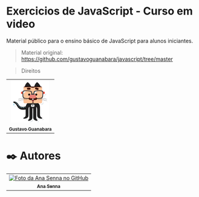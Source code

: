 # Exercicios de JavaScript - Curso em video

Material público para o ensino básico de JavaScript para alunos iniciantes. 
> Material original: https://github.com/gustavoguanabara/javascript/tree/master

> Direitos
<table>
  <tr>
    <td align="center">
      <a href="https://github.com/gustavoguanabara">
        <img src="img/mascote.png" width="100px;" alt="Mascote Gustavo Guanabara"/><br>
        <sub>
          <b>Gustavo Guanabara</b>
        </sub>
      </a>
    </td>
  </tr>
</table>

# ✒️ Autores

<table>
  <tr>
    <td align="center">
      <a href="https://github.com/Anasenna01">
        <img src="https://github.com/Anasenna01/Portfolio/assets/109535627/e7d9318f-2280-4317-94e7-ce4dd922e76e" width="100px;" alt="Foto da Ana Senna no GitHub"/><br>
        <sub>
          <b>Ana Senna</b>
        </sub>
      </a>
    </td>
  </tr>
</table>
